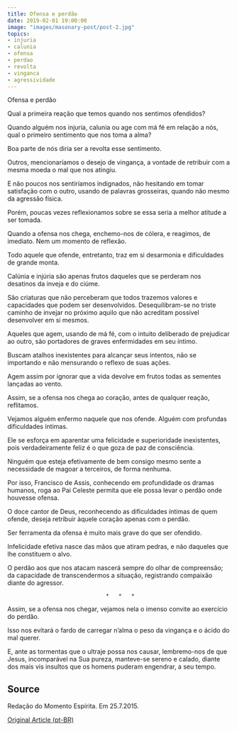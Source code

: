 ```yaml
---
title: Ofensa e perdão
date: 2019-02-01 19:00:00
image: "images/masonary-post/post-2.jpg"
topics: 
- injuria
- calunia
- ofensa
- perdao
- revolta
- vinganca
- agressividade
---
```


Ofensa e perdão

Qual a primeira reação que temos quando nos sentimos ofendidos?

Quando alguém nos injuria, calunia ou age com má fé em relação a nós, qual o
primeiro sentimento que nos toma a alma?

Boa parte de nós diria ser a revolta esse sentimento.

Outros, mencionaríamos o desejo de vingança, a vontade de retribuir com a mesma
moeda o mal que nos atingiu.

E não poucos nos sentiríamos indignados, não hesitando em tomar satisfação com
o outro, usando de palavras grosseiras, quando não mesmo da agressão física.

Porém, poucas vezes reflexionamos sobre se essa seria a melhor atitude a ser
tomada.

Quando a ofensa nos chega, enchemo-nos de cólera, e reagimos, de imediato. Nem
um momento de reflexão.

Todo aquele que ofende, entretanto, traz em si desarmonia e dificuldades de
grande monta.

Calúnia e injúria são apenas frutos daqueles que se perderam nos desatinos da
inveja e do ciúme.

São criaturas que não perceberam que todos trazemos valores e capacidades que
podem ser desenvolvidos. Desequilibram-se no triste caminho de invejar no
próximo aquilo que não acreditam possível desenvolver em si mesmos.

Aqueles que agem, usando de má fé, com o intuito deliberado de prejudicar ao
outro, são portadores de graves enfermidades em seu íntimo.

Buscam atalhos inexistentes para alcançar seus intentos, não se importando e
não mensurando o reflexo de suas ações.

Agem assim por ignorar que a vida devolve em frutos todas as sementes lançadas
ao vento.

Assim, se a ofensa nos chega ao coração, antes de qualquer reação, reflitamos.

Vejamos alguém enfermo naquele que nos ofende. Alguém com profundas
dificuldades íntimas.

Ele se esforça em aparentar uma felicidade e superioridade inexistentes, pois
verdadeiramente feliz é o que goza de paz de consciência.

Ninguém que esteja efetivamente de bem consigo mesmo sente a necessidade de
magoar a terceiros, de forma nenhuma.

Por isso, Francisco de Assis, conhecendo em profundidade os dramas humanos,
roga ao Pai Celeste permita que ele possa levar o perdão onde houvesse ofensa.

O doce cantor de Deus, reconhecendo as dificuldades íntimas de quem ofende,
deseja retribuir àquele coração apenas com o perdão.

Ser ferramenta da ofensa é muito mais grave do que ser ofendido.

Infelicidade efetiva nasce das mãos que atiram pedras, e não daqueles que lhe
constituem o alvo.

O perdão aos que nos atacam nascerá sempre do olhar de compreensão; da
capacidade de transcendermos a situação, registrando compaixão diante do
agressor.

                                   *   *   *

Assim, se a ofensa nos chegar, vejamos nela o imenso convite ao exercício do
perdão.

Isso nos evitará o fardo de carregar n’alma o peso da vingança e o ácido do mal
querer.

E, ante as tormentas que o ultraje possa nos causar, lembremo-nos de que Jesus,
incomparável na Sua pureza, manteve-se sereno e calado, diante dos mais vis
insultos que os homens puderam engendrar, a seu tempo.

## Source
Redação do Momento Espírita.
Em 25.7.2015.

[Original Article (pt-BR)](http://www.momento.com.br/pt/ler_texto.php?id=4527)


